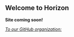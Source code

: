 ## Welcome to Horizon

**Site coming soon!**

[*To our GitHub organization:*](https://github.com/hzngroup/)
